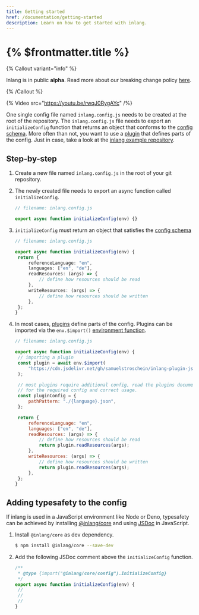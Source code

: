 ```yaml
---
title: Getting started
href: /documentation/getting-started
description: Learn on how to get started with inlang.
---
```


# {% $frontmatter.title %}

{% Callout variant="info" %}

Inlang is in public **alpha**. Read more about our breaking change policy [here](/documentation/breaking-changes).

{% /Callout %}

{% Video src="https://youtu.be/rwqJ0RygAYc" /%}

One single config file named `inlang.config.js` needs to be created at the root of the repository. The `inlang.config.js` file needs to export an `initializeConfig` function that returns an object that conforms to the [config schema](https://github.com/inlang/inlang/blob/main/source-code/core/src/config/schema.ts). More often than not, you want to use a [plugin](/documentation/plugins) that defines parts of the config. Just in case, take a look at the [inlang example repository](https://github.com/inlang/example).

## Step-by-step

1. Create a new file named `inlang.config.js` in the root of your git repository.

2. The newly created file needs to export an async function called `initializeConfig`.

   ```ts
   // filename: inlang.config.js

   export async function initializeConfig(env) {}
   ```

3. `initializeConfig` must return an object that satisfies the [config schema](https://github.com/inlang/inlang/blob/main/source-code/core/src/config/schema.ts)

   ```ts
   // filename: inlang.config.js

   export async function initializeConfig(env) {
   	return {
   		referenceLanguage: "en",
   		languages: ["en", "de"],
   		readResources: (args) => {
   			// define how resources should be read
   		},
   		writeResources: (args) => {
   			// define how resources should be written
   		},
   	};
   }
   ```

4. In most cases, [plugins](/documentation/plugins) define parts of the config. Plugins can be imported via the `env.$import()` [environment function](/documentation/environment-functions).

   ```js
   // filename: inlang.config.js

   export async function initializeConfig(env) {
   	// importing a plugin
   	const plugin = await env.$import(
   		"https://cdn.jsdelivr.net/gh/samuelstroschein/inlang-plugin-json@1.0.0/dist/index.js"
   	);

   	// most plugins require additional config, read the plugins documentation
   	// for the required config and correct usage.
   	const pluginConfig = {
   		pathPattern: "./{language}.json",
   	};

   	return {
   		referenceLanguage: "en",
   		languages: ["en", "de"],
   		readResources: (args) => {
   			// define how resources should be read
   			return plugin.readResources(args);
   		},
   		writeResources: (args) => {
   			// define how resources should be written
   			return plugin.readResources(args);
   		},
   	};
   }
   ```

## Adding typesafety to the config

If inlang is used in a JavaScript environment like Node or Deno, typesafety can be achieved by installing [@inlang/core](https://www.npmjs.com/package/@inlang/core) and using [JSDoc](https://www.typescriptlang.org/docs/handbook/jsdoc-supported-types.html) in JavaScript.

1. Install `@inlang/core` as dev dependency.

   ```bash
   $ npm install @inlang/core --save-dev
   ```

2. Add the following JSDoc comment above the `initializeConfig` function.

   ```js
   /**
    * @type {import("@inlang/core/config").InitializeConfig}
    */
   export async function initializeConfig(env) {
   	//
   	//
   	//
   }
   ```
